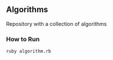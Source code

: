 ## Algorithms
Repository with a collection of algorithms

### How to Run
```shell
ruby algorithm.rb
```
